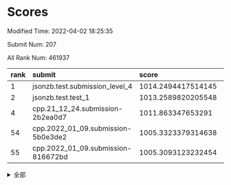 # Scores

Modified Time: 2022-04-02 18:25:35

Submit Num: 207

All Rank Num: 461937

| rank |               submit               |       score        |       sigma        | pk_num |
| :--- | :--------------------------------- | :----------------- | :----------------- | :----- |
| 1    | jsonzb.test.submission_level_4     | 1014.2494417514145 | 0.8116917106525359 | 8923   |
| 2    | jsonzb.test.test_1                 | 1013.2589820205548 | 0.8025286424127241 | 8928   |
| 4    | cpp.21_12_24.submission-2b2ea0d7   | 1011.863347653291  | 0.760537762973072  | 8924   |
| 54   | cpp.2022_01_09.submission-5b0e3de2 | 1005.3323379314638 | 0.7221115100870605 | 8928   |
| 55   | cpp.2022_01_09.submission-816672bd | 1005.3093123232454 | 0.7090421562896194 | 8927   |


<details>
<summary>全部</summary>

| rank |                 submit                 |       score        |       sigma        | pk_num |
| :--- | :------------------------------------- | :----------------- | :----------------- | :----- |
| 1    | jsonzb.test.submission_level_4         | 1014.2494417514145 | 0.8116917106525359 | 8923   |
| 2    | jsonzb.test.test_1                     | 1013.2589820205548 | 0.8025286424127241 | 8928   |
| 3    | gobigger.level_3.submission_level_3_37 | 1011.9019242458445 | 0.7749599906126267 | 8920   |
| 4    | cpp.21_12_24.submission-2b2ea0d7       | 1011.863347653291  | 0.760537762973072  | 8924   |
| 5    | gobigger.level_3.submission_level_3_48 | 1011.690869765227  | 0.7606631592475853 | 8928   |
| 6    | gobigger.level_3.submission_level_3_12 | 1011.5843430584333 | 0.7943476176609366 | 8926   |
| 7    | gobigger.level_3.submission_level_3_34 | 1011.3836866888423 | 0.7550414605075957 | 8926   |
| 8    | gobigger.level_3.submission_level_3_22 | 1011.2577583525464 | 0.7738861263221414 | 8932   |
| 9    | gobigger.level_3.submission_level_3_47 | 1011.0577400117288 | 0.7729762786992027 | 8929   |
| 10   | gobigger.level_3.submission_level_3_7  | 1010.9864671267471 | 0.7663411410461547 | 8926   |
| 11   | gobigger.level_3.submission_level_3_25 | 1010.9450995349463 | 0.7592463923052098 | 8925   |
| 12   | gobigger.level_3.submission_level_3_15 | 1010.8933145871118 | 0.7755831220522609 | 8921   |
| 13   | gobigger.level_3.submission_level_3_42 | 1010.8629863344864 | 0.7688193483728766 | 8925   |
| 14   | gobigger.level_3.submission_level_3_1  | 1010.8000155787778 | 0.7792280607012694 | 8925   |
| 15   | gobigger.level_3.submission_level_3_31 | 1010.5906490667955 | 0.7650862141635617 | 8918   |
| 16   | gobigger.level_3.submission_level_3_39 | 1010.4856842007047 | 0.7620337541409454 | 8923   |
| 17   | gobigger.level_3.submission_level_3_20 | 1010.4447713739061 | 0.7623228021529024 | 8925   |
| 18   | gobigger.level_3.submission_level_3_16 | 1010.4410830908575 | 0.750545190165267  | 8929   |
| 19   | gobigger.level_3.submission_level_3_9  | 1010.4065810957544 | 0.7688781133536394 | 8927   |
| 20   | gobigger.level_3.submission_level_3_29 | 1010.271973251271  | 0.7506576842041842 | 8927   |
| 21   | gobigger.level_3.submission_level_3_23 | 1010.267975321132  | 0.7559013790160708 | 8921   |
| 22   | gobigger.level_3.submission_level_3_8  | 1010.264393671097  | 0.765616509555341  | 8926   |
| 23   | gobigger.level_3.submission_level_3_4  | 1010.2403399906633 | 0.7386605503989322 | 8925   |
| 24   | gobigger.level_3.submission_level_3_26 | 1010.1622641491794 | 0.7515899350281008 | 8927   |
| 25   | gobigger.level_3.submission_level_3_32 | 1010.0255748733125 | 0.7599658517776228 | 8928   |
| 26   | gobigger.level_3.submission_level_3_38 | 1009.9625289986665 | 0.7444236323228485 | 8927   |
| 27   | gobigger.level_3.submission_level_3_35 | 1009.9216388127686 | 0.7686319186396218 | 8927   |
| 28   | gobigger.level_3.submission_level_3_21 | 1009.9096581514669 | 0.756816449396671  | 8927   |
| 29   | gobigger.level_3.submission_level_3_43 | 1009.7992097423867 | 0.7617877698310657 | 8924   |
| 30   | gobigger.level_3.submission_level_3_14 | 1009.7874001362546 | 0.7465324664041371 | 8930   |
| 31   | gobigger.level_3.submission_level_3_10 | 1009.7662841400822 | 0.7655488557565111 | 8928   |
| 32   | gobigger.level_3.submission_level_3_33 | 1009.7387441787492 | 0.7714498744016396 | 8924   |
| 33   | gobigger.level_3.submission_level_3_19 | 1009.7175783485249 | 0.772745082672901  | 8929   |
| 34   | gobigger.level_3.submission_level_3_0  | 1009.646597640503  | 0.7779919093974574 | 8929   |
| 35   | gobigger.level_3.submission_level_3_24 | 1009.6360805254159 | 0.7597188496372925 | 8928   |
| 36   | gobigger.level_3.submission_level_3_28 | 1009.5661729519652 | 0.7575369305120601 | 8927   |
| 37   | gobigger.level_3.submission_level_3_40 | 1009.560679357033  | 0.7358139124251217 | 8927   |
| 38   | gobigger.level_3.submission_level_3_2  | 1009.4699603844954 | 0.7500339855885734 | 8925   |
| 39   | gobigger.level_3.submission_level_3_30 | 1009.37380328409   | 0.7509712253447524 | 8926   |
| 40   | gobigger.level_3.submission_level_3_11 | 1009.3718733102697 | 0.7738316566275263 | 8927   |
| 41   | gobigger.level_3.submission_level_3_49 | 1009.3414767427761 | 0.7665023692495538 | 8928   |
| 42   | gobigger.level_3.submission_level_3_5  | 1009.249271443989  | 0.7646755328960534 | 8928   |
| 43   | gobigger.level_3.submission_level_3_46 | 1009.2360016688409 | 0.7433866717177284 | 8926   |
| 44   | gobigger.level_3.submission_level_3_44 | 1009.0740163172168 | 0.7245747142277661 | 8931   |
| 45   | gobigger.level_3.submission_level_3_41 | 1009.0344310604308 | 0.740725187956046  | 8922   |
| 46   | gobigger.level_3.submission_level_3_13 | 1008.9840480494715 | 0.7646953827336112 | 8932   |
| 47   | gobigger.level_3.submission_level_3_6  | 1008.8638629388464 | 0.7313546533263531 | 8931   |
| 48   | gobigger.level_3.submission_level_3_17 | 1008.8441984440024 | 0.7477699524628537 | 8928   |
| 49   | gobigger.level_3.submission_level_3_27 | 1008.7306715000083 | 0.7295320358853093 | 8928   |
| 50   | gobigger.level_3.submission_level_3_3  | 1008.7240964570982 | 0.7524293439737726 | 8926   |
| 51   | gobigger.level_3.submission_level_3_45 | 1008.6346578638761 | 0.7170782624363454 | 8928   |
| 52   | gobigger.level_3.submission_level_3_18 | 1008.562814441811  | 0.755859102750805  | 8931   |
| 53   | gobigger.level_3.submission_level_3_36 | 1007.8199046785658 | 0.738448790192248  | 8928   |
| 54   | cpp.2022_01_09.submission-5b0e3de2     | 1005.3323379314638 | 0.7221115100870605 | 8928   |
| 55   | cpp.2022_01_09.submission-816672bd     | 1005.3093123232454 | 0.7090421562896194 | 8927   |
| 56   | gobigger.level_1.submission_level_1_41 | 1004.8244847577919 | 0.7233848201133454 | 8925   |
| 57   | gobigger.level_1.submission_level_1_0  | 1004.6468960378003 | 0.7265352064904954 | 8927   |
| 58   | gobigger.level_1.submission_level_1_49 | 1004.6292960666349 | 0.7111697882952497 | 8928   |
| 59   | gobigger.level_1.submission_level_1_3  | 1004.4078547083985 | 0.7037111471331905 | 8922   |
| 60   | gobigger.level_1.submission_level_1_46 | 1004.3550348213613 | 0.7138429012237731 | 8928   |
| 61   | gobigger.level_1.submission_level_1_7  | 1004.341824433387  | 0.7104293109483295 | 8922   |
| 62   | gobigger.level_1.submission_level_1_27 | 1004.3077577076142 | 0.7295501744100311 | 8930   |
| 63   | gobigger.level_1.submission_level_1_11 | 1004.2979467587203 | 0.7255208056653666 | 8927   |
| 64   | gobigger.level_1.submission_level_1_1  | 1004.2965629724912 | 0.7165704272826903 | 8929   |
| 65   | gobigger.level_1.submission_level_1_18 | 1004.2202545348097 | 0.7272894979519536 | 8928   |
| 66   | gobigger.level_1.submission_level_1_9  | 1004.0960260738501 | 0.741508017852817  | 8925   |
| 67   | gobigger.level_1.submission_level_1_45 | 1004.0692888708205 | 0.7200185736093132 | 8924   |
| 68   | gobigger.level_1.submission_level_1_47 | 1004.0255798971053 | 0.7197614883812566 | 8922   |
| 69   | gobigger.level_1.submission_level_1_14 | 1003.9780775830076 | 0.7145229196856762 | 8924   |
| 70   | gobigger.level_1.submission_level_1_26 | 1003.9320178857523 | 0.7218320254131544 | 8930   |
| 71   | gobigger.level_1.submission_level_1_22 | 1003.9080401365117 | 0.7142603763038672 | 8926   |
| 72   | gobigger.level_1.submission_level_1_35 | 1003.863883130746  | 0.7313939883971534 | 8929   |
| 73   | gobigger.level_1.submission_level_1_31 | 1003.804294543868  | 0.7198254371667501 | 8923   |
| 74   | gobigger.level_1.submission_level_1_17 | 1003.7625417482714 | 0.7235083650204831 | 8926   |
| 75   | gobigger.level_1.submission_level_1_38 | 1003.6166686728787 | 0.7130840216977133 | 8919   |
| 76   | gobigger.level_1.submission_level_1_36 | 1003.6160477230121 | 0.7238197954222975 | 8924   |
| 77   | gobigger.level_1.submission_level_1_44 | 1003.4984231185957 | 0.7209726020789613 | 8926   |
| 78   | gobigger.level_1.submission_level_1_29 | 1003.3909206570563 | 0.7148002489737584 | 8925   |
| 79   | gobigger.level_1.submission_level_1_12 | 1003.3825352492149 | 0.7124635474701838 | 8928   |
| 80   | gobigger.level_1.submission_level_1_48 | 1003.3648205450693 | 0.7210134583157201 | 8919   |
| 81   | gobigger.level_1.submission_level_1_20 | 1003.3487434763955 | 0.7208289194567189 | 8926   |
| 82   | gobigger.level_1.submission_level_1_4  | 1003.335635309353  | 0.7136981823012355 | 8932   |
| 83   | gobigger.level_1.submission_level_1_32 | 1003.3015145420952 | 0.715928828858752  | 8930   |
| 84   | gobigger.level_1.submission_level_1_43 | 1003.2861871779403 | 0.7138276351588941 | 8926   |
| 85   | gobigger.level_1.submission_level_1_33 | 1003.2850202583957 | 0.7308484972381158 | 8930   |
| 86   | gobigger.level_1.submission_level_1_34 | 1003.2790141746813 | 0.6978855394837037 | 8929   |
| 87   | gobigger.level_1.submission_level_1_28 | 1003.251737878046  | 0.7000798141628183 | 8930   |
| 88   | gobigger.level_1.submission_level_1_8  | 1003.1427747630602 | 0.7113506759600945 | 8928   |
| 89   | gobigger.level_1.submission_level_1_2  | 1003.0940477482899 | 0.7226694329999603 | 8927   |
| 90   | gobigger.level_1.submission_level_1_37 | 1003.0887468145991 | 0.7160725121274518 | 8929   |
| 91   | gobigger.level_1.submission_level_1_5  | 1003.065421135064  | 0.7196069794391714 | 8925   |
| 92   | gobigger.level_1.submission_level_1_19 | 1002.8843080058151 | 0.7099417697657648 | 8925   |
| 93   | gobigger.level_1.submission_level_1_10 | 1002.8293727223145 | 0.7068261111479479 | 8924   |
| 94   | gobigger.level_1.submission_level_1_23 | 1002.8099765438541 | 0.7021693632650173 | 8924   |
| 95   | gobigger.level_1.submission_level_1_21 | 1002.7332365390572 | 0.7107021701486081 | 8922   |
| 96   | gobigger.level_1.submission_level_1_15 | 1002.708911060194  | 0.708732035647682  | 8927   |
| 97   | gobigger.level_1.submission_level_1_13 | 1002.5303384927887 | 0.7195953977229835 | 8930   |
| 98   | gobigger.level_1.submission_level_1_30 | 1002.447995098431  | 0.7139269492603154 | 8930   |
| 99   | gobigger.level_1.submission_level_1_25 | 1002.1909309117659 | 0.7177861488955332 | 8929   |
| 100  | gobigger.level_1.submission_level_1_6  | 1002.1105525803847 | 0.7073754434692671 | 8927   |
| 101  | gobigger.level_1.submission_level_1_40 | 1001.9510347322639 | 0.7128585503493637 | 8922   |
| 102  | gobigger.level_1.submission_level_1_39 | 1001.938497471385  | 0.7238311676141115 | 8925   |
| 103  | gobigger.level_1.submission_level_1_16 | 1001.6229785543455 | 0.7099172729999161 | 8929   |
| 104  | gobigger.level_1.submission_level_1_42 | 1001.4050573930784 | 0.7092779859792628 | 8926   |
| 105  | gobigger.level_1.submission_level_1_24 | 1001.124440908752  | 0.7119469576146222 | 8930   |
| 106  | gobigger.random.submission_random_29   | 997.5896611248953  | 0.7027617831832249 | 8928   |
| 107  | gobigger.random.submission_random_19   | 997.5257990734484  | 0.7092598105464559 | 8927   |
| 108  | gobigger.random.submission_random_42   | 997.0641229919911  | 0.7208258635288552 | 8928   |
| 109  | gobigger.random.submission_random_31   | 996.8133606446789  | 0.7034912041755933 | 8928   |
| 110  | gobigger.random.submission_random_12   | 996.7529331012468  | 0.6908872656489918 | 8925   |
| 111  | gobigger.random.submission_random_11   | 996.7430199711883  | 0.7008905804033693 | 8928   |
| 112  | gobigger.random.submission_random_14   | 996.7275316757833  | 0.6977956870871498 | 8928   |
| 113  | gobigger.random.submission_random_49   | 996.7164334129457  | 0.6940976548733058 | 8926   |
| 114  | gobigger.random.submission_random_26   | 996.7033510866066  | 0.7107999240766018 | 8923   |
| 115  | gobigger.random.submission_random_4    | 996.6835017071598  | 0.7115740276895622 | 8932   |
| 116  | gobigger.random.submission_random_48   | 996.6203098384018  | 0.7218189733401308 | 8928   |
| 117  | gobigger.random.submission_random_5    | 996.5764958303663  | 0.7145025627022622 | 8924   |
| 118  | gobigger.random.submission_random_24   | 996.5604926111369  | 0.7176094021712952 | 8927   |
| 119  | gobigger.random.submission_random_6    | 996.5304718304287  | 0.7080264015524622 | 8929   |
| 120  | gobigger.random.submission_random_43   | 996.4978714380336  | 0.7152724388009658 | 8925   |
| 121  | gobigger.random.submission_random_1    | 996.4859247816389  | 0.7152023980938651 | 8925   |
| 122  | gobigger.random.submission_random_10   | 996.3491812212385  | 0.705357976384884  | 8926   |
| 123  | gobigger.random.submission_random_22   | 996.3393095313722  | 0.7202809396871235 | 8927   |
| 124  | gobigger.random.submission_random_23   | 996.3175507284736  | 0.7060395762911796 | 8927   |
| 125  | gobigger.random.submission_random_40   | 996.210559617508   | 0.6981098785095112 | 8924   |
| 126  | gobigger.random.submission_random_21   | 996.2071893300455  | 0.721911755174829  | 8926   |
| 127  | gobigger.random.submission_random_44   | 996.1618435155882  | 0.6954008202540937 | 8930   |
| 128  | gobigger.random.submission_random_17   | 996.1114135955916  | 0.7031896213802404 | 8930   |
| 129  | gobigger.random.submission_random_30   | 996.1048298981693  | 0.7133670423993423 | 8927   |
| 130  | gobigger.random.submission_random_16   | 996.0974389387454  | 0.7044778646012365 | 8923   |
| 131  | gobigger.random.submission_random_3    | 996.0936305015998  | 0.7179707108556189 | 8932   |
| 132  | gobigger.random.submission_random_7    | 996.033679539356   | 0.7032928053293858 | 8925   |
| 133  | gobigger.random.submission_random_45   | 995.9719901448865  | 0.7198447449889198 | 8923   |
| 134  | gobigger.random.submission_random_34   | 995.9364520485019  | 0.7050135995283533 | 8929   |
| 135  | gobigger.random.submission_random_2    | 995.8954289138853  | 0.7074175818931848 | 8928   |
| 136  | gobigger.random.submission_random_36   | 995.8644278064834  | 0.7058016456559604 | 8929   |
| 137  | gobigger.random.submission_random_33   | 995.7814759992698  | 0.7125002347579121 | 8926   |
| 138  | gobigger.random.submission_random_46   | 995.7567787592174  | 0.7210199745815168 | 8926   |
| 139  | gobigger.random.submission_random_18   | 995.7489672189979  | 0.7170643508604999 | 8928   |
| 140  | gobigger.random.submission_random_8    | 995.7185906559686  | 0.7094305835470505 | 8925   |
| 141  | gobigger.random.submission_random_32   | 995.7088383235249  | 0.721887906880142  | 8922   |
| 142  | gobigger.random.submission_random_27   | 995.6970158285272  | 0.707353452370269  | 8927   |
| 143  | gobigger.random.submission_random_37   | 995.6344163252958  | 0.7097474681588286 | 8924   |
| 144  | gobigger.random.submission_random_25   | 995.579315500635   | 0.7139449654343446 | 8926   |
| 145  | gobigger.random.submission_random_20   | 995.5745174618642  | 0.7262997080512525 | 8931   |
| 146  | gobigger.random.submission_random_35   | 995.4693354151979  | 0.7056688469069292 | 8924   |
| 147  | gobigger.random.submission_random_9    | 995.4492830954656  | 0.7153617029071416 | 8925   |
| 148  | gobigger.random.submission_random_15   | 995.3973956683764  | 0.7282344268950426 | 8922   |
| 149  | gobigger.random.submission_random_0    | 995.3291763869246  | 0.7148361802365714 | 8932   |
| 150  | gobigger.random.submission_random_28   | 995.29237572029    | 0.715632910725711  | 8929   |
| 151  | gobigger.random.submission_random_13   | 995.2072453042819  | 0.7169996080636147 | 8929   |
| 152  | gobigger.random.submission_random_41   | 995.1216013589836  | 0.7209641144044159 | 8929   |
| 153  | gobigger.random.submission_random_39   | 994.9912654019121  | 0.7173658043860105 | 8924   |
| 154  | gobigger.random.submission_random_38   | 994.9303838212655  | 0.7122621264431652 | 8924   |
| 155  | gobigger.level_2.submission_level_2_35 | 994.7985151464411  | 0.7389369990264775 | 8925   |
| 156  | gobigger.random.submission_random_47   | 994.7341078512372  | 0.7041376538821364 | 8928   |
| 157  | gobigger.level_2.submission_level_2_3  | 993.8976408926648  | 0.72869132864934   | 8928   |
| 158  | gobigger.level_2.submission_level_2_8  | 993.6982159804154  | 0.7226120512350636 | 8921   |
| 159  | gobigger.level_2.submission_level_2_39 | 993.6773355643332  | 0.7296901000637847 | 8927   |
| 160  | gobigger.level_2.submission_level_2_5  | 993.5530923748798  | 0.735547915625306  | 8923   |
| 161  | gobigger.level_2.submission_level_2_28 | 993.3943422928613  | 0.7326660720805083 | 8929   |
| 162  | gobigger.level_2.submission_level_2_43 | 993.3666301572391  | 0.7377971165519686 | 8927   |
| 163  | gobigger.level_2.submission_level_2_7  | 993.3329288234584  | 0.7197644360971197 | 8927   |
| 164  | gobigger.level_2.submission_level_2_40 | 993.3012022108534  | 0.7319565308546815 | 8924   |
| 165  | gobigger.level_2.submission_level_2_37 | 993.0022730226359  | 0.7362254163472972 | 8927   |
| 166  | gobigger.level_2.submission_level_2_12 | 992.8602365295143  | 0.7512398505388597 | 8926   |
| 167  | gobigger.level_2.submission_level_2_34 | 992.7463658690901  | 0.7357268133556897 | 8925   |
| 168  | gobigger.level_2.submission_level_2_47 | 992.6937499730349  | 0.7311700488977875 | 8926   |
| 169  | gobigger.level_2.submission_level_2_38 | 992.4883668179945  | 0.7491180787218301 | 8926   |
| 170  | gobigger.level_2.submission_level_2_49 | 992.4367809522228  | 0.7444589277190977 | 8922   |
| 171  | gobigger.level_2.submission_level_2_19 | 992.4105160883827  | 0.7342956449486622 | 8930   |
| 172  | gobigger.level_2.submission_level_2_41 | 992.3814883612198  | 0.739962172813449  | 8922   |
| 173  | gobigger.level_2.submission_level_2_45 | 992.3598747732286  | 0.7408310396901759 | 8929   |
| 174  | gobigger.level_2.submission_level_2_36 | 992.3024572849198  | 0.7517457170533756 | 8926   |
| 175  | gobigger.level_2.submission_level_2_21 | 992.2994489624892  | 0.7519832727875819 | 8923   |
| 176  | gobigger.level_2.submission_level_2_26 | 992.2599102504734  | 0.7443854154695622 | 8927   |
| 177  | gobigger.level_2.submission_level_2_16 | 992.1815784218927  | 0.7304441840716409 | 8923   |
| 178  | gobigger.level_2.submission_level_2_10 | 992.1004482519517  | 0.7411134601393761 | 8922   |
| 179  | gobigger.level_2.submission_level_2_32 | 992.0237575334004  | 0.7674700358187516 | 8925   |
| 180  | gobigger.level_2.submission_level_2_18 | 991.9999889575716  | 0.7638213659146929 | 8924   |
| 181  | gobigger.level_2.submission_level_2_31 | 991.9147166228174  | 0.7629122338081045 | 8924   |
| 182  | gobigger.level_2.submission_level_2_25 | 991.8244998742001  | 0.7440036678590025 | 8922   |
| 183  | gobigger.level_2.submission_level_2_33 | 991.7532600224508  | 0.7426446466189898 | 8926   |
| 184  | gobigger.level_2.submission_level_2_22 | 991.7360369735229  | 0.7565984765892051 | 8930   |
| 185  | gobigger.level_2.submission_level_2_4  | 991.7156621749807  | 0.7353270432083195 | 8923   |
| 186  | gobigger.level_2.submission_level_2_20 | 991.7063512520334  | 0.74431309768558   | 8928   |
| 187  | gobigger.level_2.submission_level_2_48 | 991.6843587927234  | 0.7686795517020061 | 8925   |
| 188  | gobigger.level_2.submission_level_2_46 | 991.6302860032453  | 0.7463713281519453 | 8927   |
| 189  | gobigger.level_2.submission_level_2_1  | 991.589226821927   | 0.75171400630071   | 8922   |
| 190  | gobigger.level_2.submission_level_2_24 | 991.5689053715435  | 0.7501434845738049 | 8925   |
| 191  | gobigger.level_2.submission_level_2_27 | 991.5595051441128  | 0.7436788208364535 | 8926   |
| 192  | gobigger.level_2.submission_level_2_13 | 991.5581309616178  | 0.7422914645204699 | 8925   |
| 193  | gobigger.level_2.submission_level_2_14 | 991.5145520209636  | 0.7406460470134653 | 8926   |
| 194  | gobigger.level_2.submission_level_2_11 | 991.4978372938735  | 0.7636182980071846 | 8927   |
| 195  | gobigger.level_2.submission_level_2_44 | 991.4534498748349  | 0.7628712863563911 | 8928   |
| 196  | gobigger.level_2.submission_level_2_30 | 991.3209621216682  | 0.7422560526237388 | 8923   |
| 197  | gobigger.level_2.submission_level_2_23 | 991.2420567184216  | 0.7573425364499966 | 8930   |
| 198  | gobigger.level_2.submission_level_2_6  | 991.1682508615082  | 0.7425568999553213 | 8928   |
| 199  | gobigger.level_2.submission_level_2_42 | 991.0542872800855  | 0.7764395112045155 | 8932   |
| 200  | gobigger.level_2.submission_level_2_15 | 990.6976600489305  | 0.7591159188505731 | 8921   |
| 201  | gobigger.level_2.submission_level_2_0  | 990.6743706345862  | 0.7615157678840321 | 8928   |
| 202  | gobigger.level_2.submission_level_2_29 | 990.2416002425474  | 0.7447360180911291 | 8929   |
| 203  | gobigger.level_2.submission_level_2_2  | 990.1906930771435  | 0.7893121340343058 | 8923   |
| 204  | gobigger.level_2.submission_level_2_9  | 989.859726281886   | 0.7826114699770104 | 8927   |
| 205  | gobigger.level_2.submission_level_2_17 | 989.2313305070703  | 0.7738661428513797 | 8925   |
| 206  | gobigger.none.submission_none_0        | 978.5544747721071  | 1.3519459931078577 | 8926   |
| 207  | gobigger.none.submission_none_1        | 973.9364032148444  | 1.8152686857684444 | 8924   |

</details>